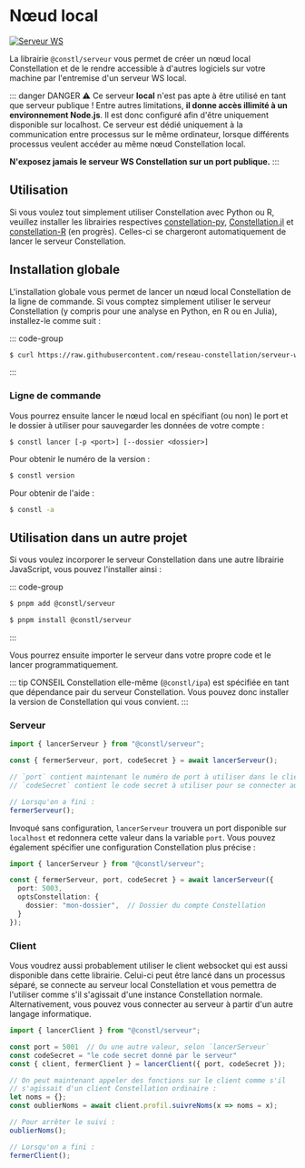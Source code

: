 # Nœud local
[![Serveur WS](https://github.com/reseau-constellation/serveur-ws/actions/workflows/tests.yml/badge.svg)](https://github.com/reseau-constellation/serveur-ws/actions/workflows/tests.yml)

La librairie `@constl/serveur` vous permet de créer un nœud local Constellation et de le rendre accessible à d'autres logiciels sur votre machine par l'entremise d'un serveur WS local.

::: danger DANGER
⚠️ Ce serveur **local** n'est pas apte à être utilisé en tant que serveur publique ! Entre autres limitations, **il donne accès illimité à un environnement Node.js**. Il est donc configuré afin d'être uniquement disponible sur localhost. Ce serveur est dédié uniquement à la communication entre processus sur le même ordinateur, lorsque différents processus veulent accéder au même nœud Constellation local.

**N'exposez jamais le serveur WS Constellation sur un port publique.**
:::

## Utilisation
Si vous voulez tout simplement utiliser Constellation avec Python ou R, veuillez installer les librairies respectives [constellation-py](https://github.com/reseau-constellation/client-python), [Constellation.jl](https://github.com/reseau-constellation/Consellation.jl) et [constellation-R](https://github.com/reseau-constellation/client-r) (en progrès). Celles-ci se chargeront automatiquement de lancer le serveur Constellation.

## Installation globale
L'installation globale vous permet de lancer un nœud local Constellation de la ligne de commande. Si vous comptez simplement utiliser le serveur Constellation (y compris pour une analyse en Python, en R ou en Julia), installez-le comme suit :

::: code-group
```bash [pnpm]
$ curl https://raw.githubusercontent.com/reseau-constellation/serveur-ws/principale/installer.cjs | node -
```
:::

### Ligne de commande
Vous pourrez ensuite lancer le nœud local en spécifiant (ou non) le port et le dossier à utiliser pour sauvegarder les données de votre compte :

`$ constl lancer [-p <port>] [--dossier <dossier>]`


Pour obtenir le numéro de la version :
```bash
$ constl version
```

Pour obtenir de l'aide :
```bash
$ constl -a
```

## Utilisation dans un autre projet
Si vous voulez incorporer le serveur Constellation dans une autre librairie
JavaScript, vous pouvez l'installer ainsi :

::: code-group
```bash [pnpm]
$ pnpm add @constl/serveur
```
```bash [npm]
$ pnpm install @constl/serveur
```
:::

Vous pourrez ensuite importer le serveur dans votre propre code et le lancer programmatiquement.

::: tip CONSEIL 
Constellation elle-même (`@constl/ipa`) est spécifiée en tant que dépendance pair du serveur Constellation. Vous pouvez donc installer la version de Constellation qui vous convient.
:::

### Serveur
```JavaScript
import { lancerServeur } from "@constl/serveur";

const { fermerServeur, port, codeSecret } = await lancerServeur();

// `port` contient maintenant le numéro de port à utiliser dans le client
// `codeSecret` contient le code secret à utiliser pour se connecter au serveur

// Lorsqu'on a fini :
fermerServeur();

```

Invoqué sans configuration, `lancerServeur` trouvera un port disponible sur `localhost` et redonnera cette valeur dans la variable `port`. Vous pouvez également spécifier une configuration Constellation plus précise :

```TypeScript
import { lancerServeur } from "@constl/serveur";

const { fermerServeur, port, codeSecret } = await lancerServeur({
  port: 5003,
  optsConstellation: {
    dossier: "mon-dossier",  // Dossier du compte Constellation
  }
});

```

### Client

Vous voudrez aussi probablement utiliser le client websocket qui est aussi disponible dans cette librairie. Celui-ci peut être lancé dans un processus séparé, se connecte au serveur local Constellation et vous pemettra de l'utiliser comme s'il s'agissait d'une instance Constellation normale. Alternativement, vous pouvez vous connecter au serveur à partir d'un autre langage informatique.

```TypeScript
import { lancerClient } from "@constl/serveur";

const port = 5001  // Ou une autre valeur, selon `lancerServeur`
const codeSecret = "le code secret donné par le serveur"
const { client, fermerClient } = lancerClient({ port, codeSecret });

// On peut maintenant appeler des fonctions sur le client comme s'il
// s'agissait d'un client Constellation ordinaire :
let noms = {};
const oublierNoms = await client.profil.suivreNoms(x => noms = x);

// Pour arrêter le suivi :
oublierNoms();

// Lorsqu'on a fini :
fermerClient();

```

